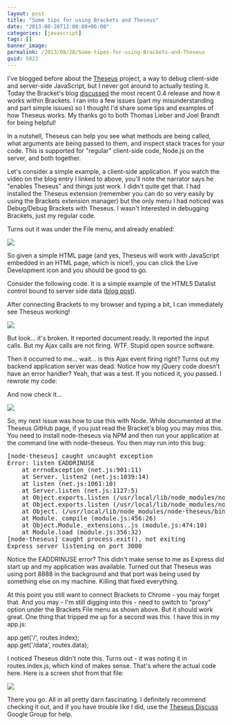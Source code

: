 ```yaml
---
layout: post
title: "Some tips for using Brackets and Theseus"
date: "2013-08-28T12:08:00+06:00"
categories: [javascript]
tags: []
banner_image: 
permalink: /2013/08/28/Some-tipes-for-using-Brackets-and-Theseus
guid: 5023
---
```


I've blogged before about the <a href="https://github.com/adobe-research/theseus">Theseus</a> project, a way to debug client-side and server-side JavaScript, but I never got around to actually testing it. Today the Bracket's blog <a href="http://blog.brackets.io/2013/08/28/theseus-javascript-debugger-for-chrome-and-nodejs/">discussed</a> the most recent 0.4 release and how it works within Brackets. I ran into a few issues (part my misunderstanding and part simple issues) so I thought I'd share some tips and examples of how Theseus works. My thanks go to both Thomas Lieber and Joel Brandt for being helpful!
<!--more-->
In a nutshell, Theseus can help you see what methods are being called, what arguments are being passed to them, and inspect stack traces for your code. This is supported for "regular" client-side code, Node.js on the server, and both together.

Let's consider a simple example, a client-side application. If you watch the video on the blog entry I linked to above, you'll note the narrator says he "enables Theseus" and things just work. I didn't quite get that. I had installed the Theseus extension (remember you can do so very easily by using the Brackets extension manager) but the only menu I had noticed was Debug/Debug Brackets with Theseus. I wasn't interested in debugging Brackets, just my regular code. 

Turns out it was under the File menu, and already enabled:

<img src="https://static.raymondcamden.com/images/Screen Shot 2013-08-28 at 11.24.44 AM.png" />

So given a simple HTML page (and yes, Theseus will work with JavaScript embedded in an HTML page, which is nice!), you can click the Live Development icon and you should be good to go.

Consider the following code. It is a simple example of the HTML5 Datalist control bound to server side data (<a href="http://www.raymondcamden.com/index.cfm/2012/6/14/Example-of-a-dynamic-HTML5-datalist-control">blog post</a>).

<script src="https://gist.github.com/cfjedimaster/6368014.js"></script>

After connecting Brackets to my browser and typing a bit, I can immediately see Theseus working!

<img src="https://static.raymondcamden.com/images/Screenshot_8_28_13_11_28_AM.png" />

But look... it's broken. It reported document.ready. It reported the input calls. But my Ajax calls are not firing. WTF. Stupid open source software. 

Then it occurred to me... wait... is this Ajax event firing right? Turns out my backend application server was dead. Notice how my jQuery code doesn't have an error handler? Yeah, that was a test. If you noticed it, you passed. I rewrote my code:

<script src="https://gist.github.com/cfjedimaster/6368065.js"></script>

And now check it...

<img src="https://static.raymondcamden.com/images/Screenshot_8_28_13_11_31_AM.png" />

So, my next issue was how to use this with Node. While documented at the Theseus GitHub page, if you just read the Bracket's blog you may miss this. You need to install node-theseus via NPM and then run your application at the command line with node-theseus. You then may run into this bug:

<pre>
[node-theseus] caught uncaught exception
Error: listen EADDRINUSE
    at errnoException (net.js:901:11)
    at Server._listen2 (net.js:1039:14)
    at listen (net.js:1061:10)
    at Server.listen (net.js:1127:5)
    at Object.exports.listen (/usr/local/lib/node_modules/node-theseus/node_modules/websocket.io/lib/websocket.io.js:62:10)
    at Object.exports.listen (/usr/local/lib/node_modules/node-theseus/node-theseus.js:88:14)
    at Object.<anonymous> (/usr/local/lib/node_modules/node-theseus/bin/node-theseus:92:14)
    at Module._compile (module.js:456:26)
    at Object.Module._extensions..js (module.js:474:10)
    at Module.load (module.js:356:32)
[node-theseus] caught process.exit(), not exiting
Express server listening on port 3000
</pre>

Notice the EADDRINUSE error? This didn't make sense to me as Express did start up and my application was available. Turned out that Theseus was using port 8888 in the background and that port was being used by something else on my machine. Killing that fixed everything.

At this point you still want to connect Brackets to Chrome - you may forget that. And you may - I'm still digging into this - need to switch to "proxy" option under the Brackets File menu as shown above. But it should work great. One thing that tripped me up for a second was this. I have this in my app.js:

app.get('/', routes.index);<br/>
app.get('/data', routes.data);<br/>

I noticed Theseus didn't note this. Turns out - it was noting it in routes.index.js, which kind of makes sense. That's where the actual code here. Here is a screen shot from that file:

<img src="https://static.raymondcamden.com/images/Screenshot_8_28_13_11_39_AM.png" />

There you go. All in all pretty darn fascinating. I definitely recommend checking it out, and if you have trouble like I did, use the <a href="https://groups.google.com/forum/#!forum/theseus-discuss">Theseus Discuss</a> Google Group for help.